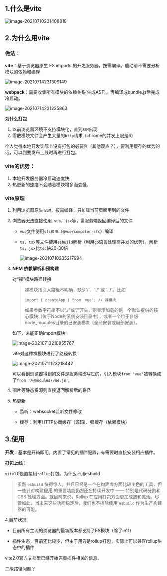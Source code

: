 ## 1.什么是vite

![image-20210710231408818](C:\Users\lyq\AppData\Roaming\Typora\typora-user-images\image-20210710231408818.png)

## 2.为什么用vite
### 做法：

**vite**：基于浏览器原生 ES imports 的开发服务器，按需编译。启动前不需要分析模块的依赖和编译

![image-20210714231309149](C:\Users\lyq\AppData\Roaming\Typora\typora-user-images\image-20210714231309149.png)

**webpack**：需要收集所有模块的依赖关系(生成AST)，再编译成bundle.js后完成冷启动。

![image-20210714231235863](C:\Users\lyq\AppData\Roaming\Typora\typora-user-images\image-20210714231235863.png)

**为什么打包**

1. 以前浏览器环境不支持模块化，直到`ESM`出现
2. 零散模块文件会产生大量的`http`请求（chrome的并发上限是6）

个人觉得本地开发实际上没有打包的必要性（其他观点？），要利用缓存的优势的话，可以到要发布上线时再进行打包。



### vite的优势：

1. 本地开发服务器冷启动速度快
2. 热更新的速度不会随着模块增多而变慢。

### vite原理



1. 利用浏览器原生 `ESM`，按需编译，只加载当前页面用到的文件

2. 浏览器无法直接使用`.vue`，`jsx`等，需服务端返回编译后的文件

   - `vue`文件使用`sfc模块`（`@vue/compiler-sfc`）编译

   - `ts`、`tsx`等文件使用`esbuild`解析（利用`go`语言处理高并发的优势），解析`ts`，`jsx`比`tsc`快20-30倍

     ![image-20210710235217994](C:\Users\lyq\AppData\Roaming\Typora\typora-user-images\image-20210710235217994.png)
   
3. **NPM 依赖解析和预构建**

   对“裸”模块路径转换

   > 裸模块指引入路径不明确，缺少'/'，'./' 或 '../'。比如
   >
   > ```
   > import { createApp } from 'vue'; // 裸模块
   > ```
   >
   > 如果参数字符串不以“./“或”/“开头，则表示加载的是一个默认提供的核心模块（位于Node的系统安装目录中），或者一个位于各级node_modules目录的已安装模块（全局安装或局部安装）。

   如下，未能正确import模块

   ![image-20210713210855767](C:\Users\lyq\AppData\Roaming\Typora\typora-user-images\image-20210713210855767.png)

   

   vite对这种裸模块进行了路径转换

   ![image-20210711123218442](C:\Users\lyq\AppData\Roaming\Typora\typora-user-images\image-20210711123218442.png)

   可以看到浏览器得到的文件是服务端改写过的，引入模块`from 'vue'`被转换成了`from '/@modules/vue.js'`,

4. 图片等静态资源则直接返回解析后的路径

5. 热更新

   - 监听：websocket监听文件修改

   - 缓存：利用HTTP协商缓存（源码）、强缓存（依赖模块）

## 3.使用

**开发**：基本是开箱即用，内置了常见的插件配置，有需要时直接安装相应插件。

**打包上线**：

`vite`1.0是直接用`rollup`打包。为什么不用esbuild

>虽然 `esbuild` 快得惊人，并且已经是一个在构建库方面比较出色的工具，但一些针对构建**应用** 的重要功能仍然还在持续开发中 —— 特别是代码分割和 CSS 处理方面。就目前来说，Rollup 在应用打包方面更加成熟和灵活。尽管如此，当未来这些功能稳定后，我们也不排除使用 `esbuild` 作为生产构建器的可能。

4.目前状况

- 目前所有主流的浏览器的最新版本都支持了ES模块（除了ie11）

-  插件生态，目前还比较少，但由于用的是rollup打包，实际上可以兼容rollup生态中的插件

  vite2.0官方文档里已经开始完善插件相关的信息。

  

  

  二级路径问题？

